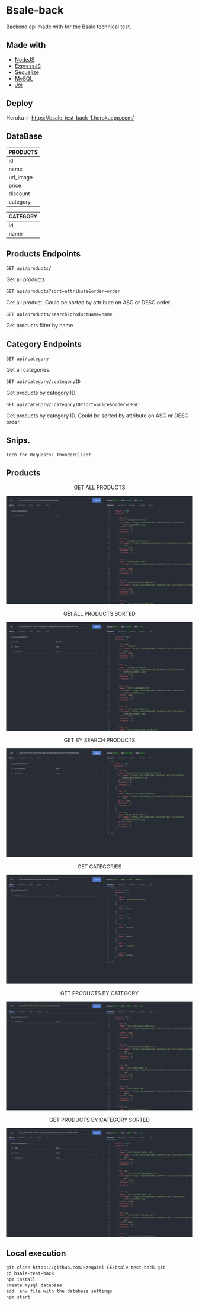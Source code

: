 # Bsale-back

Backend api made with for the Bsale technical test.

## Made with

- [NodeJS](https://nodejs.org/)
- [ExpressJS](https://expressjs.com/)
- [Sequelize](https://sequelize.org/)
- [MySQL](https://www.mysql.com/)
- [Joi](https://joi.dev/)

## Deploy

Heroku ☞ https://bsale-test-back-1.herokuapp.com/

## DataBase

| PRODUCTS  |
| --------- |
| id        |
| name      |
| url_image |
| price     |
| discount  |
| category  |

| CATEGORY |
| -------- |
| id       |
| name     |

## Products Endpoints

`GET api/products/`

Get all products

`GET api/products?sort=attribute&order=order`

Get all product. Could be sorted by attribute on ASC or DESC order.

`GET api/products/search?productName=name`

Get products filter by name

## Category Endpoints

`GET api/category`

Get all categories.

`GET api/category/:categoryID`

Get products by category ID.

`GET api/category/:categoryID?sort=price&order=DESC`

Get products by category ID. Could be sorted by attribute on ASC or DESC order.

## Snips.

    Tech for Requests: ThunderClient

## Products

<p align='center'>GET ALL PRODUCTS</p>

![image](readme_image/get-product.png)

<p align='center'>GEt ALL PRODUCTS SORTED</p>

![image](readme_image/get-product-sorted.png)

<p align='center'>GET BY SEARCH PRODUCTS</p>

![image](readme_image/search.png)

<p align='center'>GET CATEGORIES</p>

![image](readme_image/category.png)

<p align='center'>GET PRODUCTS BY CATEGORY</p>

![image](readme_image/product-category.png)

<p align='center'>GET PRODUCTS BY CATEGORY SORTED</p>

![image](readme_image/product-category-sort.png)

## Local execution

```
git clone https://github.com/Ezequiel-CE/bsale-test-back.git
cd bsale-test-back
npm install
create mysql database
add .env file with the database settings
npm start
```
